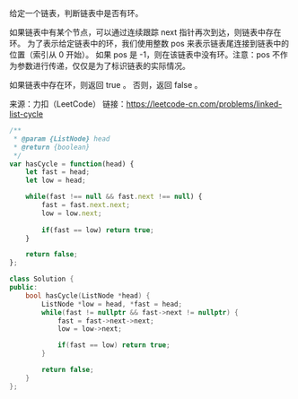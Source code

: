 给定一个链表，判断链表中是否有环。

如果链表中有某个节点，可以通过连续跟踪 next 指针再次到达，则链表中存在环。 为了表示给定链表中的环，我们使用整数 pos 来表示链表尾连接到链表中的位置（索引从 0 开始）。 如果 pos 是 -1，则在该链表中没有环。注意：pos 不作为参数进行传递，仅仅是为了标识链表的实际情况。

如果链表中存在环，则返回 true 。 否则，返回 false 。



来源：力扣（LeetCode）
链接：https://leetcode-cn.com/problems/linked-list-cycle



```javascript
/**
 * @param {ListNode} head
 * @return {boolean}
 */
var hasCycle = function(head) {
    let fast = head;
    let low = head;

    while(fast !== null && fast.next !== null) {
        fast = fast.next.next;
        low = low.next;
         
        if(fast == low) return true;
    }

    return false;
};
```



```c++
class Solution {
public:
    bool hasCycle(ListNode *head) {
        ListNode *low = head, *fast = head;
        while(fast != nullptr && fast->next != nullptr) {
            fast = fast->next->next;
            low = low->next;

            if(fast == low) return true;
        }

        return false;
    }
};
```

